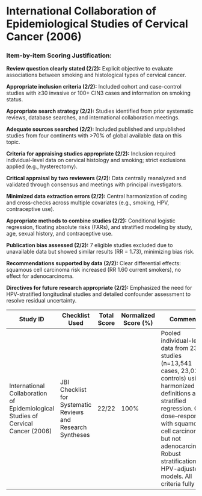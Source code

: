 # International Collaboration of Epidemiological Studies of Cervical Cancer (2006)

### Item-by-item Scoring Justification:

**Review question clearly stated (2/2):** Explicit objective to evaluate associations between smoking and histological types of cervical cancer.

**Appropriate inclusion criteria (2/2):** Included cohort and case-control studies with ≥30 invasive or 100+ CIN3 cases and information on smoking status.

**Appropriate search strategy (2/2):** Studies identified from prior systematic reviews, database searches, and international collaboration meetings.

**Adequate sources searched (2/2):** Included published and unpublished studies from four continents with >70% of global available data on this topic.

**Criteria for appraising studies appropriate (2/2):** Inclusion required individual-level data on cervical histology and smoking; strict exclusions applied (e.g., hysterectomy).

**Critical appraisal by two reviewers (2/2):** Data centrally reanalyzed and validated through consensus and meetings with principal investigators.

**Minimized data extraction errors (2/2):** Central harmonization of coding and cross-checks across multiple covariates (e.g., smoking, HPV, contraceptive use).

**Appropriate methods to combine studies (2/2):** Conditional logistic regression, floating absolute risks (FARs), and stratified modeling by study, age, sexual history, and contraceptive use.

**Publication bias assessed (2/2):** 7 eligible studies excluded due to unavailable data but showed similar results (RR = 1.73), minimizing bias risk.

**Recommendations supported by data (2/2):** Clear differential effects: squamous cell carcinoma risk increased (RR 1.60 current smokers), no effect for adenocarcinoma.

**Directives for future research appropriate (2/2):** Emphasized the need for HPV-stratified longitudinal studies and detailed confounder assessment to resolve residual uncertainty.

| Study ID | Checklist Used | Total Score | Normalized Score (%) | Comments |
| --- | --- | --- | --- | --- |
| International Collaboration of Epidemiological Studies of Cervical Cancer (2006) | JBI Checklist for Systematic Reviews and Research Syntheses | 22/22 | 100% | Pooled individual-level data from 23 studies (n=13,541 cases, 23,017 controls) using harmonized definitions and stratified regression. Clear dose–response with squamous cell carcinoma, but not adenocarcinoma. Robust stratification and HPV-adjusted models. All criteria fully met. |
